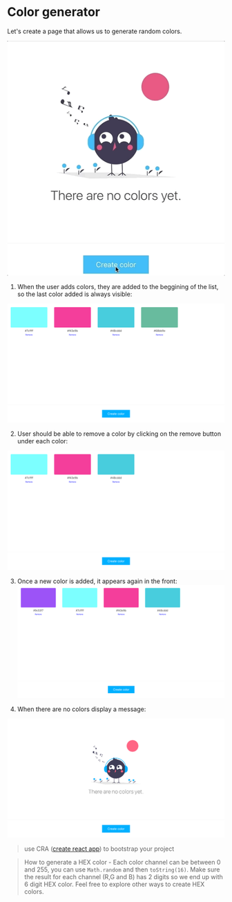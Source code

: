 # Color generator

Let's create a page that allows us to generate random colors.

![example](example.gif)

1. When the user adds colors, they are added to the beggining of the list, so the last color added is always visible:

![Colors example](colors-example.png)

2. User should be able to remove a color by clicking on the remove button under each color:

![Remove colors example](colors-remove-example.png)

3. Once a new color is added, it appears again in the front:
![Add colors example](colors-add-example.png)

4. When there are no colors display a message:

![Empty message example](empty-example.png)

> use CRA ([create react app](https://create-react-app.dev/)) to bootstrap your project

> How to generate a HEX color - Each color channel can be between 0 and 255, you can use `Math.random` and then `toString(16)`. Make sure the result for each channel (R,G and B) has 2 digits so we end up with 6 digit HEX color. Feel free to explore other ways to create HEX colors.
